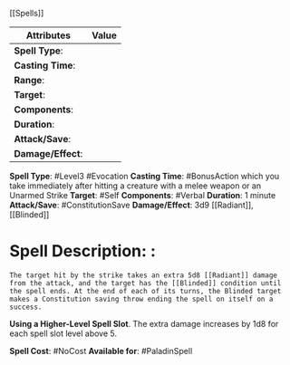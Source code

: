 [[Spells]]

| Attributes         | Value |
| ------------------ | ----- |
| **Spell Type**:    |       |
| **Casting Time**:  |       |
| **Range**:         |       |
| **Target**:        |       |
| **Components**:    |       |
| **Duration**:      |       |
| **Attack/Save**:   |       |
| **Damage/Effect**: |       |

**Spell Type**: #Level3 #Evocation 
**Casting Time**: #BonusAction which you take immediately after hitting a creature with a melee weapon or an Unarmed Strike
**Target**: #Self 
**Components**: #Verbal 
**Duration**: 1 minute
**Attack/Save**: #ConstitutionSave 
**Damage/Effect**: 3d9 [[Radiant]], [[Blinded]]

# Spell Description: : 
	The target hit by the strike takes an extra 5d8 [[Radiant]] damage from the attack, and the target has the [[Blinded]] condition until the spell ends. At the end of each of its turns, the Blinded target makes a Constitution saving throw ending the spell on itself on a success.

**Using a Higher-Level Spell Slot**. The extra damage increases by 1d8 for each spell slot level above 5.

**Spell Cost**: #NoCost 
**Available for**: #PaladinSpell 